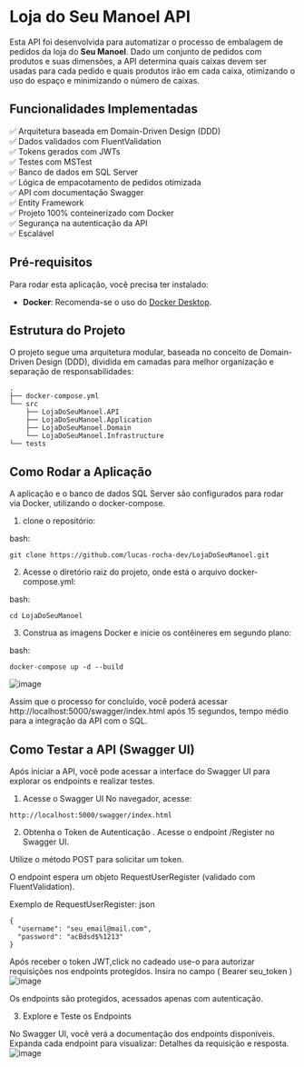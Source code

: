 # Loja do Seu Manoel API

Esta API foi desenvolvida para automatizar o processo de embalagem de pedidos da loja do **Seu Manoel**. Dado um conjunto de pedidos com produtos e suas dimensões, a API determina quais caixas devem ser usadas para cada pedido e quais produtos irão em cada caixa, otimizando o uso do espaço e minimizando o número de caixas.

## Funcionalidades Implementadas
✅ Arquitetura baseada em Domain-Driven Design (DDD) \
✅ Dados validados com FluentValidation \
✅ Tokens gerados com JWTs \
✅ Testes com MSTest \
✅ Banco de dados em SQL Server \
✅ Lógica de empacotamento de pedidos otimizada \
✅ API com documentação Swagger \
✅ Entity Framework \
✅ Projeto 100% conteinerizado com Docker \
✅ Segurança na autenticação da API  \
✅ Escalável

## Pré-requisitos

Para rodar esta aplicação, você precisa ter instalado:

- **Docker**: Recomenda-se o uso do [Docker Desktop](https://www.docker.com/products/docker-desktop/).

## Estrutura do Projeto

O projeto segue uma arquitetura modular, baseada no conceito de Domain-Driven Design (DDD), dividida em camadas para melhor organização e separação de responsabilidades:

```plaintext
.
├── docker-compose.yml
└── src
    ├── LojaDoSeuManoel.API              
    ├── LojaDoSeuManoel.Application     
    ├── LojaDoSeuManoel.Domain          
    └── LojaDoSeuManoel.Infrastructure   
└── tests                               
```
## Como Rodar a Aplicação

A aplicação e o banco de dados SQL Server são configurados para rodar via Docker, utilizando o docker-compose.
1. clone o repositório:

bash:
```plaintext
git clone https://github.com/lucas-rocha-dev/LojaDoSeuManoel.git
```

2. Acesse o diretório raiz do projeto, onde está o arquivo docker-compose.yml:

bash:
```plaintext
cd LojaDoSeuManoel
```
3. Construa as imagens Docker e inicie os contêineres em segundo plano:

bash:
```plaintext
docker-compose up -d --build
```
![image](https://github.com/user-attachments/assets/f18f2efa-aa20-4e34-85be-0d5a366632d7)

Assim que o processo for concluído, você poderá acessar http://localhost:5000/swagger/index.html após 15 segundos, tempo médio para a integração da API com o SQL.

## Como Testar a API (Swagger UI)
Após iniciar a API, você pode acessar a interface do Swagger UI para explorar os endpoints e realizar testes.
1. Acesse o Swagger UI
No navegador, acesse:
```plaintext
http://localhost:5000/swagger/index.html
```
2. Obtenha o Token de Autenticação
. Acesse o endpoint /Register no Swagger UI.

Utilize o método POST para solicitar um token.

O endpoint espera um objeto RequestUserRegister (validado com FluentValidation).

Exemplo de RequestUserRegister:
json
```
{
  "username": "seu_email@mail.com",
  "password": "acBdsd$%1213"
}
```

Após receber o token JWT,click no cadeado use-o para autorizar requisições nos endpoints protegidos. Insira no campo ( Bearer seu_token )
![image](https://github.com/user-attachments/assets/e86641ee-368d-4a55-9465-47137a68153e)

Os endpoints são protegidos, acessados apenas com autenticação.

3. Explore e Teste os Endpoints

No Swagger UI, você verá a documentação dos endpoints disponíveis. Expanda cada endpoint para visualizar:
Detalhes da requisição e resposta.
![image](https://github.com/user-attachments/assets/00fb09d4-123b-4782-9200-96033a9dc98e)




